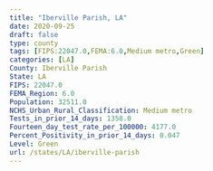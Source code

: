 ```yaml
---
title: "Iberville Parish, LA"
date: 2020-09-25
draft: false
type: county
tags: [FIPS:22047.0,FEMA:6.0,Medium metro,Green]
categories: [LA]
County: Iberville Parish
State: LA
FIPS: 22047.0
FEMA_Region: 6.0
Population: 32511.0
NCHS_Urban_Rural_Classification: Medium metro
Tests_in_prior_14_days: 1358.0
Fourteen_day_test_rate_per_100000: 4177.0
Percent_Positivity_in_prior_14_days: 0.047
Level: Green
url: /states/LA/iberville-parish
---
```



